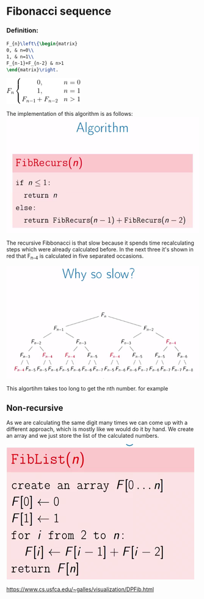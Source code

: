 # Fibonacci sequence


### Definition:

```latex
F_{n}\left\{\begin{matrix}
0, & n=0\\
1, & n=1\\
F_{n-1}+F_{n-2} & n>1
\end{matrix}\right.
```

![](./fibo_eq.gif)

The implementation of this algorithm is as follows:
![](./fibo_algo.png)

The recursive Fibbonacci is that slow because it spends time recalculating steps
which were already calculated before. In the next three it's shown in red that
F<sub>n-4</sub> is calculated in five separated occasions.

![](./fibo_tree.png)


This algortihm takes too long to get the nth number. for example

## Non-recursive

As we are calculating the same digit many times we can come up with a different
approach, which is mostly like we would do it by hand. We create an array and
we just store the list of the calculated numbers.

![](fibo_list.png)


https://www.cs.usfca.edu/~galles/visualization/DPFib.html
